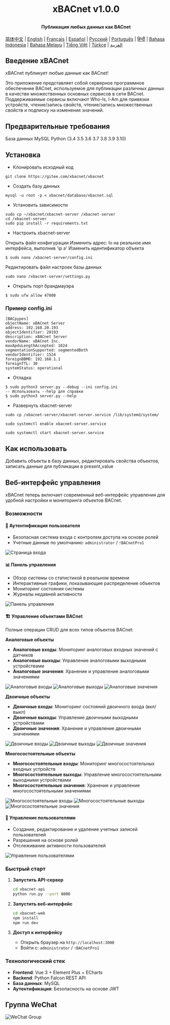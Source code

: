 <h1 align="center" style="margin: 30px 0 30px; font-weight: bold;">xBACnet v1.0.0</h1>
<h4 align="center">Публикация любых данных как BACnet</h4>

[简体中文](./README_CN.md) | [English](./README.md) | [Français](./README_FR.md) | [Español](./README_ES.md) | [Русский](./README_RU.md) | [Português](./README_PT.md) | [हिन्दी](./README_HI.md) | [Bahasa Indonesia](./README_ID.md) | [Bahasa Melayu](./README_MS.md) | [Tiếng Việt](./README_VI.md) | [Türkçe](./README_TR.md) | [العربية](./README_AR.md)

## Введение xBACnet

xBACnet публикует любые данные как BACnet!

Это приложение представляет собой серверное программное обеспечение BACnet, используемое для публикации различных данных в качестве множественных основных сервисов в сети BACnet.
Поддерживаемые сервисы включают Who-Is, I-Am для привязки устройств, чтение/запись свойств, чтение/запись множественных свойств и подписку на изменения значений.


## Предварительные требования
База данных MySQL
Python (3.4 3.5 3.6 3.7 3.8 3.9 3.10)


## Установка

* Клонировать исходный код
```
git clone https://gitee.com/xbacnet/xbacnet
```
* Создать базу данных
```
mysql -u root -p < xbacnet/database/xbacnet.sql
```
* Установить зависимости
```
sudo cp ~/xbacnet/xbacnet-server /xbacnet-server
cd /xbacnet-server
sudo pip install -r requirements.txt
```

* Настроить xbacnet-server

Открыть файл конфигурации
Изменить адрес: lo на реальное имя интерфейса, выполнив 'ip a'
Изменить идентификатор объекта
```
$ sudo nano /xbacnet-server/config.ini
```

Редактировать файл настроек базы данных
```
sudo nano /xbacnet-server/settings.py
```

* Открыть порт брандмауэра
```
$ sudo ufw allow 47808
```


### Пример config.ini
```
[BACpypes]
objectName: xBACnet Server
address: 192.168.20.193
objectIdentifier: 20193
description: xBACnet Server
vendorName: xBACnet Inc.
maxApduLengthAccepted: 1024
segmentationSupported: segmentedBoth
vendorIdentifier: 1524
foreignBBMD: 192.168.1.1
foreignTTL: 30
systemStatus: operational
```


* Отладка
```
$ sudo python3 server.py --debug --ini config.ini
-- Использовать --help для справки
$ sudo python3 server.py --help
```

* Развернуть xbacnet-server
```
sudo cp /xbacnet-server/xbacnet-server.service /lib/systemd/system/
```

```
sudo systemctl enable xbacnet-server.service
```

```
sudo systemctl start xbacnet-server.service
```

## Как использовать
Добавить объекты в базу данных, редактировать свойства объектов, записать данные для публикации в present_value

## Веб-интерфейс управления

xBACnet теперь включает современный веб-интерфейс управления для удобной настройки и мониторинга объектов BACnet.

### Возможности

#### 🔐 Аутентификация пользователя
- Безопасная система входа с контролем доступа на основе ролей
- Учетные данные по умолчанию: `administrator` / `!BACnetPro1`

![Страница входа](images/login.png)

#### 📊 Панель управления
- Обзор системы со статистикой в реальном времени
- Интерактивные графики, показывающие распределение объектов
- Мониторинг состояния системы
- Журналы недавней активности

![Панель управления](images/dashboard.png)

#### 🏗️ Управление объектами BACnet
Полные операции CRUD для всех типов объектов BACnet:

**Аналоговые объекты**
- **Аналоговые входы**: Мониторинг аналоговых входных значений с датчиков
- **Аналоговые выходы**: Управление аналоговыми выходными устройствами
- **Аналоговые значения**: Хранение и управление аналоговыми значениями

![Аналоговые входы](images/analog-inputs.png)
![Аналоговые выходы](images/analog-outputs.png)
![Аналоговые значения](images/analog-values.png)

**Двоичные объекты**
- **Двоичные входы**: Мониторинг состояний двоичного входа (вкл/выкл)
- **Двоичные выходы**: Управление двоичными выходными устройствами
- **Двоичные значения**: Хранение и управление двоичными значениями

![Двоичные входы](images/binary-inputs.png)
![Двоичные выходы](images/binary-outputs.png)
![Двоичные значения](images/binary-values.png)

**Многосостоятельные объекты**
- **Многосостоятельные входы**: Мониторинг многосостоятельных входных устройств
- **Многосостоятельные выходы**: Управление многосостоятельными выходными устройствами
- **Многосостоятельные значения**: Хранение и управление многосостоятельными значениями

![Многосостоятельные входы](images/multi-state-inputs.png)
![Многосостоятельные выходы](images/multi-state-outputs.png)
![Многосостоятельные значения](images/multi-state-values.png)

#### 👥 Управление пользователями
- Создание, редактирование и удаление учетных записей пользователей
- Разрешения на основе ролей
- Отслеживание активности пользователей

![Управление пользователями](images/user-management.png)

### Быстрый старт

1. **Запустить API-сервер**
   ```bash
   cd xbacnet-api
   python run.py --port 8000
   ```

2. **Запустить веб-интерфейс**
   ```bash
   cd xbacnet-web
   npm install
   npm run dev
   ```

3. **Доступ к интерфейсу**
   - Открыть браузер на `http://localhost:3000`
   - Войти с: `administrator` / `!BACnetPro1`

### Технологический стек
- **Frontend**: Vue 3 + Element Plus + ECharts
- **Backend**: Python Falcon REST API
- **База данных**: MySQL
- **Аутентификация**: Безопасность на основе JWT

## Группа WeChat

![WeChat Group](qr_code_wechat_group.png)
